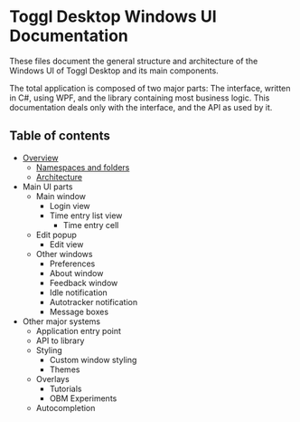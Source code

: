 
# Toggl Desktop Windows UI Documentation

These files document the general structure and architecture of the Windows UI of Toggl Desktop and its main components.

The total application is composed of two major parts: The interface, written in C#, using WPF, and the library containing most business logic. This documentation deals only with the interface, and the API as used by it.

## Table of contents

- [Overview](/overview.md)
    - [Namespaces and folders](/overview.md#namespaces-and-folders)
    - [Architecture](/overview.md#architecture)
- Main UI parts
    - Main window
        - Login view
        - Time entry list view
            - Time entry cell
    - Edit popup
        - Edit view
    - Other windows
        - Preferences
        - About window
        - Feedback window
        - Idle notification
        - Autotracker notification
        - Message boxes
- Other major systems
    - Application entry point
    - API to library
    - Styling
        - Custom window styling
        - Themes
    - Overlays
        - Tutorials
        - OBM Experiments
    - Autocompletion
